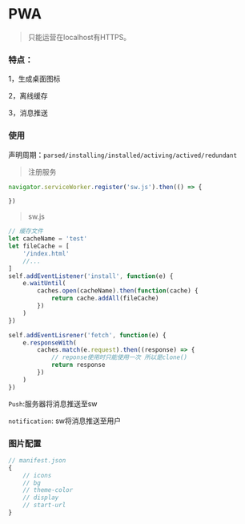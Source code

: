 # PWA

> 只能运营在localhost有HTTPS。

### 特点：

1，生成桌面图标

2，离线缓存

3，消息推送


### 使用

声明周期：`parsed/installing/installed/activing/actived/redundant`

> 注册服务


```javaScript
navigator.serviceWorker.register('sw.js').then(() => {

})
```
> sw.js

```javaScript
// 缓存文件
let cacheName = 'test'
let fileCache = [
    '/index.html'
    //...
]
self.addEventListener('install', function(e) {
    e.waitUntil(
        caches.open(cacheName).then(function(cache) {
            return cache.addAll(fileCache)
        })
    )
})

self.addEventLisrener('fetch', function(e) {
    e.responseWith(
        caches.match(e.request).then((response) => {
            // reponse使用时只能使用一次 所以是clone()
            return response
        })
    )
})
```

`Push`:服务器将消息推送至sw

`notification`: sw将消息推送至用户

### 图片配置

```javaScript
// manifest.json
{
    // icons
    // bg
    // theme-color
    // display
    // start-url
}
```
